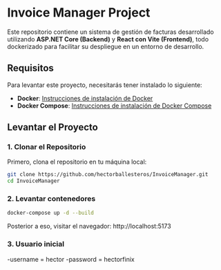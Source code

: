 # Invoice Manager Project

Este repositorio contiene un sistema de gestión de facturas desarrollado utilizando **ASP.NET Core (Backend)** y **React con Vite (Frontend)**, todo dockerizado para facilitar su despliegue en un entorno de desarrollo.

## Requisitos

Para levantar este proyecto, necesitarás tener instalado lo siguiente:

- **Docker**: [Instrucciones de instalación de Docker](https://docs.docker.com/get-docker/)
- **Docker Compose**: [Instrucciones de instalación de Docker Compose](https://docs.docker.com/compose/install/)


## Levantar el Proyecto

### 1. Clonar el Repositorio

Primero, clona el repositorio en tu máquina local:

```bash
git clone https://github.com/hectorballesteros/InvoiceManager.git
cd InvoiceManager
```

### 2. Levantar contenedores

```bash
docker-compose up -d --build
```

Posterior a eso, visitar el navegador: http://localhost:5173

### 3. Usuario inicial
-username = hector
-password = hectorfinix


